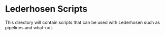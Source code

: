 # Lederhosen Scripts

This directory will contain scripts that can be used with Lederhosen such as pipelines and what-not.
